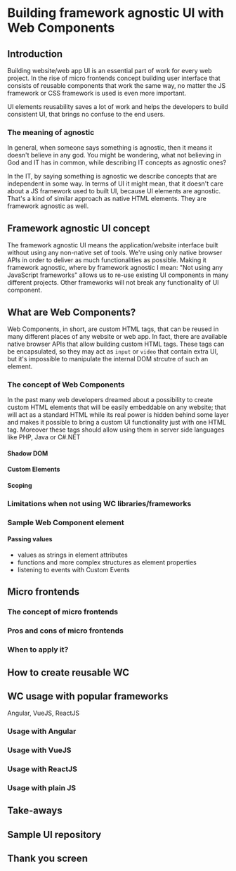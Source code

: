 # Building framework agnostic UI with Web Components

## Introduction

Building website/web app UI is an essential part of work for every web project. In the rise of micro frontends concept building user interface that consists of reusable components that work the same way, no matter the JS framework or CSS framework is used is even more important.

UI elements reusability saves a lot of work and helps the developers to build consistent UI, that brings no confuse to the end users.

### The meaning of agnostic

In general, when someone says something is agnostic, then it means it doesn't believe in any god. You might be wondering, what not believing in God and IT has in common, while describing IT concepts as agnostic ones?

In the IT, by saying something is agnostic we describe concepts that are independent in some way. In terms of UI it might mean, that it doesn't care about a JS framework used to built UI, because UI elements are agnostic. That's a kind of similar approach as native HTML elements. They are framework agnostic as well.

## Framework agnostic UI concept

The framework agnostic UI means the application/website interface built without using any non-native set of tools. We're using only native browser APIs in order to deliver as much functionalities as possible. Making it framework agnostic, where by framework agnostic I mean: "Not using any JavaScript frameworks" allows us to re-use existing UI components in many different projects. Other frameworks will not break any functionality of UI component.

## What are Web Components?

Web Components, in short, are custom HTML tags, that can be reused in many different places of any website or web app. In fact, there are available native browser APIs that allow building custom HTML tags. These tags can be encapsulated, so they may act as `input` or `video` that contain extra UI, but it's impossible to manipulate the internal DOM strcutre of such an element.

### The concept of Web Components

In the past many web developers dreamed about a possibility to create custom HTML elements that will be easily embeddable on any website; that will act as a standard HTML while its real power is hidden behind some layer and makes it possible to bring a custom UI functionality just with one HTML tag. Moreover these tags should allow using them in server side languages like PHP, Java or C#.NET

#### Shadow DOM

#### Custom Elements

#### Scoping

### Limitations when not using WC libraries/frameworks 

### Sample Web Component element

#### Passing values
 
- values as strings in element attributes
- functions and more complex structures as element properties
- listening to events with Custom Events

## Micro frontends

### The concept of micro frontends

### Pros and cons of micro frontends

### When to apply it?

## How to create reusable WC

## WC usage with popular frameworks

Angular, VueJS, ReactJS

### Usage with Angular

### Usage with VueJS

### Usage with ReactJS

### Usage with plain JS

## Take-aways

## Sample UI repository

## Thank you screen
